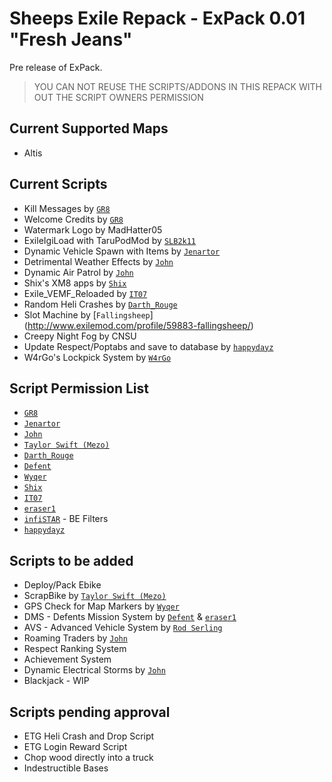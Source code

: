 Sheeps Exile Repack - ExPack 0.01 "Fresh Jeans"
=============

Pre release of ExPack. 

> YOU CAN NOT REUSE THE SCRIPTS/ADDONS IN THIS REPACK WITH OUT THE SCRIPT OWNERS PERMISSION

Current Supported Maps
--------------------------
* Altis


Current Scripts
--------------------------
* Kill Messages by [`GR8`](http://www.exilemod.com/profile/64-gr8/)
* Welcome Credits by [`GR8`](http://www.exilemod.com/profile/64-gr8/)
* Watermark Logo by MadHatter05
* ExileIgiLoad with TaruPodMod by [`SLB2k11`](http://www.exilemod.com/profile/409-slb2k11/)
* Dynamic Vehicle Spawn with Items by [`Jenartor`](http://www.exilemod.com/profile/53934-jenartor/)
* Detrimental Weather Effects by [`John`](http://www.exilemod.com/profile/38-john/)
* Dynamic Air Patrol by [`John`](http://www.exilemod.com/profile/38-john/)
* Shix's XM8 apps by [`Shix`](http://www.exilemod.com/profile/4566-shix/)
* Exile_VEMF_Reloaded by [`IT07`](http://www.exilemod.com/profile/332-it07/)
* Random Heli Crashes by [`Darth_Rouge`](http://www.exilemod.com/profile/3705-darth_rogue/)
* Slot Machine by [`Fallingsheep`] (http://www.exilemod.com/profile/59883-fallingsheep/)
* Creepy Night Fog by CNSU
* Update Respect/Poptabs and save to database by [`happydayz`](http://www.exilemod.com/profile/3076-happydayz/)
* W4rGo's Lockpick System by [`W4rGo`](http://www.exilemod.com/profile/3342-w4rgo/)


Script Permission List
--------------------------
* [`GR8`](http://www.exilemod.com/profile/64-gr8/)
* [`Jenartor`](http://www.exilemod.com/profile/53934-jenartor/)
* [`John`](http://www.exilemod.com/profile/38-john/)
* [`Taylor Swift (Mezo)`](http://www.exilemod.com/profile/472-taylor-swift-mezo/)
* [`Darth_Rouge`](http://www.exilemod.com/profile/3705-darth_rogue/)
* [`Defent`](http://www.exilemod.com/profile/259-defent/)
* [`Wyqer`](http://www.exilemod.com/profile/52393-wyqer/)
* [`Shix`](http://www.exilemod.com/profile/4566-shix/)
* [`IT07`](http://www.exilemod.com/profile/332-it07/)
* [`eraser1`](http://www.exilemod.com/profile/96-eraser1/)
* [`infiSTAR`](http://www.exilemod.com/profile/11-infistar/) - BE Filters
* [`happydayz`](http://www.exilemod.com/profile/3076-happydayz/)

Scripts to be added 
--------------------------
* Deploy/Pack Ebike
* ScrapBike by [`Taylor Swift (Mezo)`](http://www.exilemod.com/profile/472-taylor-swift-mezo/)
* GPS Check for Map Markers by [`Wyqer`](http://www.exilemod.com/profile/52393-wyqer/)
* DMS - Defents Mission System by [`Defent`](http://www.exilemod.com/profile/259-defent/) & [`eraser1`](http://www.exilemod.com/profile/96-eraser1/)
* AVS - Advanced Vehicle System by [`Rod Serling`](http://www.exilemod.com/profile/20-rod-serling/)
* Roaming Traders by [`John`](http://www.exilemod.com/profile/38-john/)
* Respect Ranking System
* Achievement System
* Dynamic Electrical Storms by [`John`](http://www.exilemod.com/profile/38-john/)
* Blackjack - WIP


Scripts pending approval
--------------------------
* ETG Heli Crash and Drop Script
* ETG Login Reward Script
* Chop wood directly into a truck
* Indestructible Bases

